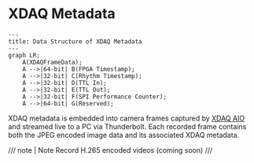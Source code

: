 # XDAQ Metadata

```mermaid
---
title: Data Structure of XDAQ Metadata
---
graph LR;
    A(XDAQFrameData);
    A -->|64-bit| B(FPGA Timestamp);
    A -->|32-bit| C(Rhythm Timestamp);
    A -->|32-bit| D(TTL In);
    A -->|32-bit| E(TTL Out);
    A -->|32-bit| F(SPI Performance Counter);
    A -->|64-bit| G(Reserved);
```

XDAQ metadata is embedded into camera frames captured by [XDAQ AIO](https://kontex.io/pages/xdaq) and streamed live to a PC via Thunderbolt. Each recorded frame contains both the JPEG encoded image data and its associated XDAQ metadata.

/// note | Note 
Record H.265 encoded videos (coming soon)
///